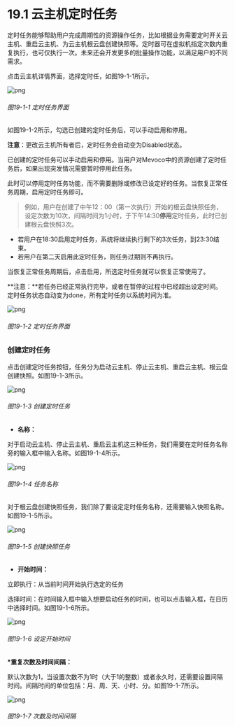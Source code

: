 # 19.1 云主机定时任务

定时任务能够帮助用户完成周期性的资源操作任务，比如根据业务需要定时开关云主机、重启云主机、为云主机根云盘创建快照等。定时器可在虚拟机指定次数内重复执行，也可仅执行一次。未来还会开发更多的批量操作功能，以满足用户的不同需求。

点击云主机详情界面，选择定时任，如图19-1-1所示。

![png](../images/19-1-1.png "图19-1-1 定时任务界面")

###### 图19-1-1 定时任务界面

如图19-1-2所示，勾选已创建的定时任务后，可以手动启用和停用。

**注意**：更改云主机所有者后，定时任务会自动变为Disabled状态。

已创建的定时任务可以手动启用和停用。当用户对Mevoco中的资源创建了定时任务后，如果出现突发情况需要暂时停用此任务。

此时可以停用定时任务功能，而不需要删除或修改已设定好的任务。当恢复正常任务周期，启用定时任务即可。

> 例如，用户在创建了中午12：00（第一次执行）开始的根云盘快照任务，设定次数为10次，间隔时间为1小时，于下午14:30**停用**定时任务，此时已创建根云盘快照3次。
* 若用户在18:30启用定时任务，系统将继续执行剩下的3次任务，到23:30结束。
* 若用户在第二天启用此定时任务，则任务过期则不再执行。

当恢复正常任务周期后，点击启用，所选定时任务就可以恢复正常使用了。

**注意：**若任务已经正常执行完毕，或者在暂停的过程中已经超出设定时间。定时任务状态自动变为done，所有定时任务以系统时间为准。

![png](../images/19-1-2.png "图19-1-2 定时任务界面")

###### 图19-1-2 定时任务界面

### 创建定时任务

点击创建定时任务按钮，任务分为启动云主机、停止云主机、重启云主机、根云盘创建快照。如图19-1-3所示。

![png](../images/19-1-3.png "图19-1-3 创建定时任务")

###### 图19-1-3 创建定时任务

* **名称：**

对于启动云主机、停止云主机、重启云主机这三种任务，我们需要在定时任务名称旁的输入框中输入名称。如图19-1-4所示。

![png](../images/19-1-4.png "图19-1-4 任务名称")

###### 图19-1-4 任务名称

对于根云盘创建快照任务，我们除了要设定定时任务名称，还需要输入快照名称。如图19-1-5所示。

![png](../images/19-1-5.png "图19-1-5 创建快照任务")

###### 图19-1-5 创建快照任务

* **开始时间：**

立即执行：从当前时间开始执行选定的任务

选择时间：在时间输入框中输入想要启动任务的时间，也可以点击输入框，在日历中选择时间。如图19-1-6所示。

![png](../images/19-1-6.png "图19-1-6 设定开始时间")

###### 图19-1-6 设定开始时间

**\*重复次数及时间间隔：**

默认次数为1，当设置次数不为1时（大于1的整数）或者永久时，还需要设置间隔时间。间隔时间的单位包括：月、周、天、小时、分。如图19-1-7所示。

![png](../images/19-1-7.png "图19-1-7 次数及时间间隔")

###### 图19-1-7 次数及时间间隔

